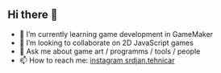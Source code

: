 ## Hi there 👋

<!--
**srdjan-tehnicar/srdjan-tehnicar** is a ✨ _special_ ✨ repository because its `README.md` (this file) appears on your GitHub profile.

Here are some ideas to get you started:
-->
- 🌱 I’m currently learning game development in GameMaker
- 👯 I’m looking to collaborate on 2D JavaScript games
- 💬 Ask me about game art / programms / tools / people
- 📫 How to reach me: [instagram srdjan.tehnicar](https://www.instagram.com/srdjan.tehnicar/)

